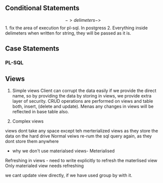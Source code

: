 ## Conditional Statements

$$ -> delimeters -> $$
    1. fix the area of execution for pl-sql. In postgress
    2. Everything inside delimeters when written for string, they will be passed as it is.

## Case Statements


### PL-SQL

## Views
1. Simple views
Client can corrupt the data easily if we provide the direct name, so by providing the data by storing in views, we provide extra layer of security. 
CRUD operations are performed on views and table both, insert, (delete and update). Menas any changes in views will be reflected in base table also.


2. Complex views

views dont take any space except teh merterialized views as they store the data on the hard drive
Normal veiws re-rum the sql query again, as they dont store them anywhere

- why we don't use materialsed views-
Meterialised

Refreshing in views - need to write explicitly to refresh the materlised view
Only materialed view needs refreshing

we cant update view directly, if we have used group by with it.



